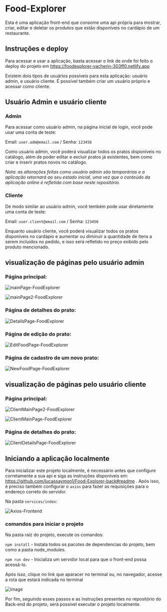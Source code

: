 # Food-Explorer

Esta é uma aplicação front-end que consome uma api própria para mostrar, criar, editar e deletar os produtos que estão disponíveis no cardápio de um restaurante.

## Instruções e deploy

Para acessar e usar a aplicação, basta acessar o link de onde foi feito o deploy do projeto em https://foodexplorer-vacherin-303ff0.netlify.app

Existem dois tipos de usuários possíveis para esta aplicação: usuário admin, e usuário cliente. É possível também criar um usuário próprio e acessar como cliente.

## Usuário Admin e usuário cliente

### Admin

Para acessar como usuário admin, na página inicial de login, você pode usar uma conta de teste:

Email: `user.adm@email.com` / 
Senha: `123456`

Como usuário admin, você poderá visualizar todos os pratos disponíveis no catálogo, além de poder editar e excluir pratos já existentes, bem como criar e inserir pratos novos no catálogo.

*Nota*: *as alterações feitas como usuário admin são temporárias e a aplicação retornará ao seu estado inicial, uma vez que o conteúdo da aplicação online é refletida com base neste repositório.*

### Cliente

De modo similar ao usuário admin, você tembém pode usar diretamente uma conta de teste:

Email: `user.client@email.com` / 
Senha: `123456`

Enquanto usuário cliente, você poderá visualizar todos os pratos disponíveis no cardápio e aumentar ou diminuir a quantidade de itens a serem incluidos no pedido, e isso será refletido no preço exibido pelo produto mencionado.

## visualização de páginas pelo usuário admin

### Página principal:

![mainPage-FoodExplorer](https://github.com/lucassaymon1/Food-Explorer-front/assets/102837549/9124e2fb-8e62-4777-a754-fb3fd5435025)

![mainPage2-FoodExplorer](https://github.com/lucassaymon1/Food-Explorer-front/assets/102837549/544a915f-2245-4044-b887-25109d2125b7)

### Página de detalhes do prato:

![DetailsPage-FoodExplorer](https://github.com/lucassaymon1/Food-Explorer-front/assets/102837549/f8755a41-0886-48b5-9ace-dced377540cb)

### Página de edição do prato:

![EditFoodPage-FoodExplorer](https://github.com/lucassaymon1/Food-Explorer-front/assets/102837549/e1c92073-0d4d-483b-97b4-230348ce4105)

### Página de cadastro de um novo prato:

![NewFoodPage-FoodExplorer](https://github.com/lucassaymon1/Food-Explorer-front/assets/102837549/73b885da-d7f5-4f95-9c29-0ef4ec5da424)

## visualização de páginas pelo usuário cliente

### Página principal:

![ClientMainPage2-FoodExplorer](https://github.com/lucassaymon1/Food-Explorer-front/assets/102837549/8f5ad512-b0a7-4c6e-8644-d98a8f679744)

![ClientMainPage-FoodExplorer](https://github.com/lucassaymon1/Food-Explorer-front/assets/102837549/fc00352e-25a0-4502-b74d-b7728d8482a8)

### Página de detalhes do prato:

![ClientDetailsPage-FoodExplorer](https://github.com/lucassaymon1/Food-Explorer-front/assets/102837549/c11a9e69-a11c-4407-a62c-74f7d2f91612)

## Iniciando a aplicação localmente

Para inicializar este projeto localmente, é necessário antes que configure corretamente a sua api e siga as instruções disponíveis em: https://github.com/lucassaymon1/Food-Explorer-back#readme
. Após isso, é preciso também configurar o `axios` para fazer as requisições para o endereço correto do servidor.

Na pasta `services/index`:

![Axios-Frontend](https://github.com/lucassaymon1/Food-Explorer-front/assets/102837549/ae368419-14f9-4c8e-b5fc-a03e7d1d5a37)


### comandos para iniciar o projeto

Na pasta raíz do projeto, execute os comandos:

`npm install` - Instala todos os pacotes de dependencias do projeto, bem como a pasta node_modules.

`npm run dev` - Inicializa um servidor local para que o front-end possa acessá-lo.

Após isso, clique no link que aparacer no terminal ou, no navegador, acesse a rota que estará indicada no terminal

![image](https://github.com/lucassaymon1/Food-Explorer-front/assets/102837549/8943271a-ed36-4b3b-b5cb-28874d8ee06e)

Por fim, seguindo esses passos e as instruções presentes no repositório do Back-end do projeto, será possível executar o projeto localmente.
